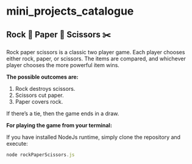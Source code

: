 # mini_projects_catalogue
## Rock 🗿 Paper 🧻  Scissors ✂️
Rock paper scissors is a classic two player game. Each player chooses either rock, paper, or scissors. The items are compared, and whichever player chooses the more powerful item wins.

<strong>The possible outcomes are:</strong>
<ol>
  <li>Rock destroys scissors.</li>
  <li>Scissors cut paper.</li>
  <li>Paper covers rock.</li>
</ol>

If there’s a tie, then the game ends in a draw.

<strong>For playing the game from your terminal:</strong>

If you have installed NodeJs runtime, simply clone the repository and execute:

```javascript
node rockPaperScissors.js
```
